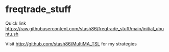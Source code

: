 # freqtrade_stuff
Quick link
https://raw.githubusercontent.com/stash86/freqtrade_stuff/main/initial_ubuntu.sh
 
Visit http://github.com/stash86/MultiMA_TSL for my strategies